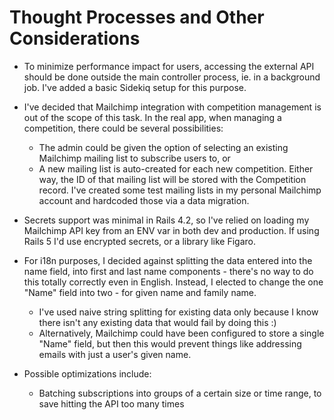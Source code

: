 # Thought Processes and Other Considerations

* To minimize performance impact for users, accessing the external API should be done outside the main controller process, ie. in a background job. I've added a basic Sidekiq setup for this purpose.

* I've decided that Mailchimp integration with competition management is out of the scope of this task. In the real app, when managing a competition, there could be several possibilities:
  * The admin could be given the option of selecting an existing Mailchimp mailing list to subscribe users to, or
  * A new mailing list is auto-created for each new competition.
Either way, the ID of that mailing list will be stored with the Competition record. I've created some test mailing lists in my personal Mailchimp account and hardcoded those via a data migration.

* Secrets support was minimal in Rails 4.2, so I've relied on loading my Mailchimp API key from an ENV var in both dev and production. If using Rails 5 I'd use encrypted secrets, or a library like Figaro.

* For i18n purposes, I decided against splitting the data entered into the name field, into first and last name components - there's no way to do this totally correctly even in English. Instead, I elected to change the one "Name" field into two - for given name and family name.
  * I've used naive string splitting for existing data only because I know there isn't any existing data that would fail by doing this :)
  * Alternatively, Mailchimp could have been configured to store a single "Name" field, but then this would prevent things like addressing emails with just a user's given name.

* Possible optimizations include:
  * Batching subscriptions into groups of a certain size or time range, to save hitting the API too many times
